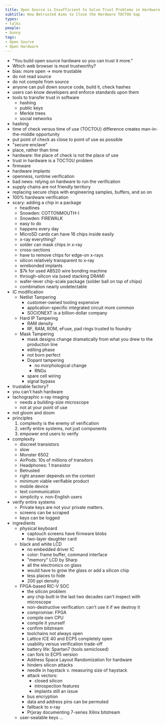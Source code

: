 ```yaml
---
title: Open Source is Insufficient to Solve Trust Problems in Hardware
subtitle: How Betrusted Aims to Close the Hardware TOCTOU Gap
types:
- talks
people:
- bunny
tags:
- Open Source
- Open Hardware
---
```


- "You build open source hardware so you can trust it more."
- Which web browser is most trustworthy?
- bias: more open -> more trustable
- do not read source
- do not compile from source
- anyone can pull down source code, build it, check hashes
- users can know developers and enforce standards upon them
- tools to transfer trust in software
  - hashing
  - public keys
  - Merkle trees
  - social networks
- hashing
- time of check versus time of use (TOCTOU) difference creates man-in-the-middle opportunity
- put point of check as close to point of use as possible
- "secure enclave"
- place, rather than time
- hardware: the place of check is not the place of use
- trust in hardware is a TOCTOU problem
- firmware
- hardware implants
- openness, runtime verification
- bad news: relying on hardware to run the verification
- supply chains are not friendly territory
- replacing secure chips with engineering samples, buffers, and so on
- 100% hardware verification
- scary: adding a chip in a package
  - headlines
  - Snowden: COTTONMOUTH-I
  - Snowden: FIREWALK
  - easy to do
  - happens every day
  - MicroSD cards can have 16 chips inside easily
  - x-ray everything?
  - solder can mask chips in x-ray
  - cross-sections
  - have to remove chips for edge-on x-rays
  - silicon relatively transparent to x-ray
  - wirebonded implants
  - $7k for used AB520 wire bonding machine
  - through-silicon via (used stacking DRAM)
  - wafer-lever chip-scale package (solder ball on top of chips)
  - combination nearly undetectable
- IC modification
  - Netlist Tampering
    - customer-owned tooling expensive
    - application-specific integrated circuit more common
    - SOCIONEXT is a billion-dollar company
  - Hard IP Tampering
    - RAM density
    - RF, RAM, ROM, eFuse, pad rings trusted to foundry
  - Mask Tampering
    - mask designs change dramatically from what you drew to the production line
    - editing phase
    - not born perfect
    - Dopant tampering
      - no morphological change
      - RNGs
    - spare cell wiring
    - signal bypass
- trustable factory?
- you can't hash hardware
- tachographic x-ray imaging
  - needs a building-size microscope
  - not at your point of use
- not gloom and doom
- principles
  1.  complexity is the enemy of verification
  2.  verify entire systems, not just components
  3.  empower end users to verify
- complexity
  - discreet transistors
  - slow
  - Monster 6502
  - AirPods: 10s of millions of transitors
  - Headphones: 1 transistor
  - Betrusted
  - right answer depends on the context
  - minimum viable verifiable product
  - mobile device
  - text communication
  - simplicity v. non-English users
- verify entire systems
  - Private keys are not your private matters.
  - screens can be scraped
  - keys can be logged
- ingredients
  - physical keyboard
    - captouch screens have firmware blobs
    - two-layer daughter card
  - black and white LCD
    - no embedded driver IC
    - color: frame buffer, command interface
    - "memory" LCD by Sharp
    - all the electronics on glass
    - would have to grow the glass or add a silicon chip
    - less places to hide
    - 200 ppi density
  - FPGA-based RIC-V SOC
    - the silicon problem
    - any chip built in the last two decades can't inspect with microscope
    - non-destructive verification: can't use it if we destroy it
    - compromise: FPGA
    - compile own CPU
    - compile it yourself
    - confirm bitstream
    - toolchains not always open
    - Lattice ICE 40 and ECP5 completely open
    - usability versus verification trade-off
    - battery life: Spartan7 (tools semiclosed)
    - can fork to ECP5 version
    - Address Space Layout Randomization for hardware
    - hinders silicon attacks
    - needle in haystack v. measuring size of haystack
    - attack vectors:
      - closed silicon
      - introspection features
      - implants still an issue
    - bus encryption
    - data and address pins can be permuted
    - fallback to x-ray
    - Prjxray documenting 7-series Xilinx bitstream
  - user-sealable keys
...
